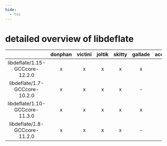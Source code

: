 ```yaml
---
hide:
  - toc
---
```


detailed overview of libdeflate
===============================

| |donphan|victini|joltik|skitty|gallade|accelgor|swalot|doduo|
| :---: | :---: | :---: | :---: | :---: | :---: | :---: | :---: | :---: |
|libdeflate/1.15-GCCcore-12.2.0|x|x|x|x|x|x|x|x|
|libdeflate/1.7-GCCcore-10.2.0|x|x|x|x|-|-|x|x|
|libdeflate/1.10-GCCcore-11.3.0|x|x|x|x|x|x|x|x|
|libdeflate/1.8-GCCcore-11.2.0|x|x|x|x|-|x|x|x|
